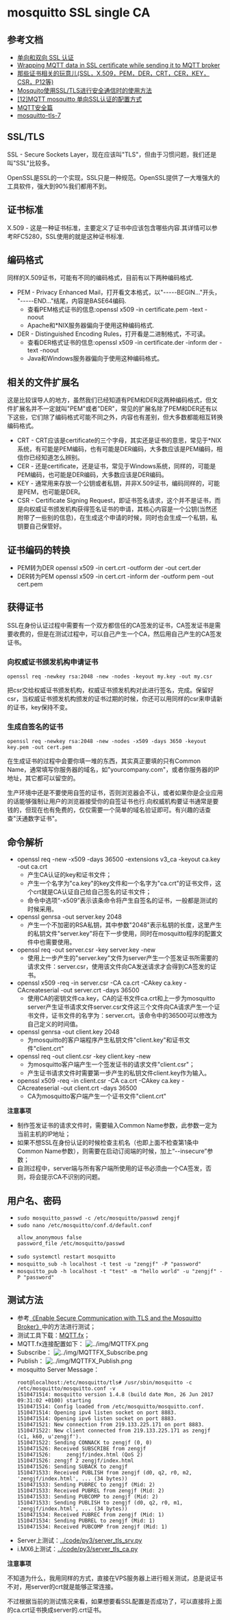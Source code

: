 # mosquitto SSL single CA

## 参考文档

* [单向和双向 SSL 认证](https://www.ibm.com/support/knowledgecenter/zh/SSRMWJ_7.0.1/com.ibm.isim.doc/securing/cpt/cpt_ic_security_ssl_scenario.htm)
* [Wrapping MQTT data in SSL certificate while sending it to MQTT broker](https://stackoverflow.com/questions/24637763/wrapping-mqtt-data-in-ssl-certificate-while-sending-it-to-mqtt-broker)
* [那些证书相关的玩意儿(SSL，X.509，PEM，DER，CRT，CER，KEY，CSR，P12等)](http://www.cnblogs.com/guogangj/p/4118605.html)
* [Mosquito使用SSL/TLS进行安全通信时的使用方法](http://blog.csdn.net/houjixin/article/details/24305613)
* [[12]MQTT mosquitto 单向SSL认证的配置方式](http://blog.csdn.net/chancein007/article/details/46293031)
* [MQTT安全篇](http://dataguild.org/?p=6866)
* [mosquitto-tls-7](https://mosquitto.org/man/mosquitto-tls-7.html)

## SSL/TLS

SSL - Secure Sockets Layer，现在应该叫"TLS"，但由于习惯问题，我们还是叫"SSL"比较多。

OpenSSL是SSL的一个实现，SSL只是一种规范。OpenSSL提供了一大堆强大的工具软件，强大到90%我们都用不到。

## 证书标准

X.509 - 这是一种证书标准，主要定义了证书中应该包含哪些内容.其详情可以参考RFC5280，SSL使用的就是这种证书标准.

## 编码格式

同样的X.509证书，可能有不同的编码格式，目前有以下两种编码格式.

* PEM - Privacy Enhanced Mail，打开看文本格式，以"-----BEGIN..."开头， "-----END..."结尾，内容是BASE64编码.
  * 查看PEM格式证书的信息:openssl x509 -in certificate.pem -text -noout
  * Apache和*NIX服务器偏向于使用这种编码格式.
* DER - Distinguished Encoding Rules，打开看是二进制格式，不可读。
  * 查看DER格式证书的信息:openssl x509 -in certificate.der -inform der -text -noout
  * Java和Windows服务器偏向于使用这种编码格式。

## 相关的文件扩展名

这是比较误导人的地方，虽然我们已经知道有PEM和DER这两种编码格式，但文件扩展名并不一定就叫"PEM"或者"DER"，常见的扩展名除了PEM和DER还有以下这些，它们除了编码格式可能不同之外，内容也有差别，但大多数都能相互转换编码格式。

* CRT - CRT应该是certificate的三个字母，其实还是证书的意思，常见于*NIX系统，有可能是PEM编码，也有可能是DER编码，大多数应该是PEM编码，相信你已经知道怎么辨别。
* CER - 还是certificate，还是证书，常见于Windows系统，同样的，可能是PEM编码，也可能是DER编码，大多数应该是DER编码。
* KEY - 通常用来存放一个公钥或者私钥，并非X.509证书，编码同样的，可能是PEM，也可能是DER。
* CSR - Certificate Signing Request，即证书签名请求，这个并不是证书，而是向权威证书颁发机构获得签名证书的申请，其核心内容是一个公钥(当然还附带了一些别的信息)，在生成这个申请的时候，同时也会生成一个私钥，私钥要自己保管好。

## 证书编码的转换

* PEM转为DER openssl x509 -in cert.crt -outform der -out cert.der
* DER转为PEM openssl x509 -in cert.crt -inform der -outform pem -out cert.pem

## 获得证书

SSL在身份认证过程中需要有一个双方都信任的CA签发的证书，CA签发证书是需要收费的，但是在测试过程中，可以自己产生一个CA，然后用自己产生的CA签发证书。

### 向权威证书颁发机构申请证书

`openssl req -newkey rsa:2048 -new -nodes -keyout my.key -out my.csr`

把csr交给权威证书颁发机构，权威证书颁发机构对此进行签名，完成。保留好csr，当权威证书颁发机构颁发的证书过期的时候，你还可以用同样的csr来申请新的证书，key保持不变。

### 生成自签名的证书

`openssl req -newkey rsa:2048 -new -nodes -x509 -days 3650 -keyout key.pem -out cert.pem`

在生成证书的过程中会要你填一堆的东西，其实真正要填的只有Common Name，通常填写你服务器的域名，如"yourcompany.com"，或者你服务器的IP地址，其它都可以留空的。

生产环境中还是不要使用自签的证书，否则浏览器会不认，或者如果你是企业应用的话能够强制让用户的浏览器接受你的自签证书也行.向权威机构要证书通常是要钱的，但现在也有免费的，仅仅需要一个简单的域名验证即可。有兴趣的话查查"沃通数字证书"。

## 命令解析

* openssl req -new -x509 -days 36500 -extensions v3_ca -keyout ca.key -out ca.crt
  * 产生CA认证的key和证书文件；
  * 产生一个名字为"ca.key"的key文件和一个名字为"ca.crt"的证书文件，这个crt就是CA认证自己给自己签名的证书文件；
  * 命令中选项“-x509”表示该条命令将产生自签名的证书，一般都是测试的时候采用。
* openssl genrsa -out server.key 2048
  * 产生一个不加密的RSA私钥，其中参数"2048"表示私钥的长度，这里产生的私钥文件"server.key"将在下一步使用，同时在mosquitto程序的配置文件中也需要使用。
* openssl req -out server.csr -key server.key -new
  * 使用上一步产生的"server.key"文件为server产生一个签发证书所需要的请求文件：server.csr，使用该文件向CA发送请求才会得到CA签发的证书。
* openssl x509 -req -in server.csr -CA ca.crt -CAkey ca.key -CAcreateserial -out server.crt -days 36500
  * 使用CA的密钥文件ca.key，CA的证书文件ca.crt和上一步为mosquitto server产生证书请求文件server.csr文件这三个文件向CA请求产生一个证书文件，证书文件的名字为：server.crt。该命令中的36500可以修改为自己定义的时间值。
* openssl genrsa -out client.key 2048
  * 为mosquitto的客户端程序产生私钥文件"client.key"和证书文件"client.crt"
* openssl req -out client.csr -key client.key -new
  * 为mosquitto客户端产生一个签发证书的请求文件"client.csr"；
  * 产生证书请求文件时需要第一步产生的私钥文件client.key作为输入。
* openssl x509 -req -in client.csr -CA ca.crt -CAkey ca.key -CAcreateserial -out client.crt -days 36500
  * CA为mosquitto客户端产生一个证书文件"client.crt"

**注意事项**

* 制作签发证书的请求文件时，需要输入Common Name参数，此参数一定为当前主机的IP地址；
* 如果不想SSL在身份认证的时候检查主机名（也即上面不检查第1条中Common Name参数），则需要在启动订阅端的时候，加上“--insecure”参数；
* 自测过程中，server端与所有客户端所使用的证书必须由一个CA签发，否则，将会提示CA不识别的问题。

## 用户名、密码

* `sudo mosquitto_passwd -c /etc/mosquitto/passwd zengjf`
* `sudo nano /etc/mosquitto/conf.d/default.conf`
  ```
  allow_anonymous false
  password_file /etc/mosquitto/passwd  
  ```
* `sudo systemctl restart mosquitto`
* `mosquitto_sub -h localhost -t test -u "zengjf" -P "password"`
* `mosquitto_pub -h localhost -t "test" -m "hello world" -u "zengjf" -P "password"`

## 测试方法

* 参考[《Enable Secure Communication with TLS and the Mosquitto Broker》](https://mcuoneclipse.com/2017/04/14/enable-secure-communication-with-tls-and-the-mosquitto-broker/)中的方法进行测试；
* 测试工具下载：[MQTT.fx](http://mqttfx.jensd.de/index.php/download)；
* MQTT.fx连接配置如下：
  ![../img/MQTTFX.png](../img/MQTTFX.png)
* Subscribe：
  ![../img/MQTTFX_Subscribe.png](../img/MQTTFX_Subscribe.png)
* Publish：
  ![../img/MQTTFX_Publish.png](../img/MQTTFX_Publish.png)
* mosquitto Server Message：
  ```
  root@localhost:/etc/mosquitto/tls# /usr/sbin/mosquitto -c /etc/mosquitto/mosquitto.conf -v
  1510471514: mosquitto version 1.4.8 (build date Mon, 26 Jun 2017 09:31:02 +0100) starting
  1510471514: Config loaded from /etc/mosquitto/mosquitto.conf.
  1510471514: Opening ipv4 listen socket on port 8883.
  1510471514: Opening ipv6 listen socket on port 8883.
  1510471521: New connection from 219.133.225.171 on port 8883.
  1510471522: New client connected from 219.133.225.171 as zengjf (c1, k60, u'zengjf').
  1510471522: Sending CONNACK to zengjf (0, 0)
  1510471526: Received SUBSCRIBE from zengjf
  1510471526:     zengjf/index.html (QoS 2)
  1510471526: zengjf 2 zengjf/index.html
  1510471526: Sending SUBACK to zengjf
  1510471533: Received PUBLISH from zengjf (d0, q2, r0, m2, 'zengjf/index.html', ... (34 bytes))
  1510471533: Sending PUBREC to zengjf (Mid: 2)
  1510471533: Received PUBREL from zengjf (Mid: 2)
  1510471533: Sending PUBCOMP to zengjf (Mid: 2)
  1510471533: Sending PUBLISH to zengjf (d0, q2, r0, m1, 'zengjf/index.html', ... (34 bytes))
  1510471534: Received PUBREC from zengjf (Mid: 1)
  1510471534: Sending PUBREL to zengjf (Mid: 1)
  1510471534: Received PUBCOMP from zengjf (Mid: 1)
  ```
* Server上测试：[../code/py3/server_tls_srv.py](../code/py3/server_tls_srv.py)
* i.MX6上测试：[../code/py3/server_tls_ca.py](../code/py3/server_tls_ca.py)

**注意事项**

不知道为什么，我用同样的方式，直接在VPS服务器上进行相关测试，总是说证书不对，用server的crt就是能够正常连接。

不过根据当前的测试情况来看，如果想要看SSL配置是否成功了，可以直接将上面的ca.crt证书换成server的.crt证书。
